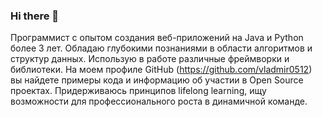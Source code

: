 ### Hi there 👋
Программист с опытом создания веб-приложений на Java и Python более 3 лет. Обладаю глубокими познаниями в области алгоритмов и структур данных. Использую в работе различные фреймворки и библиотеки. На моем профиле GitHub (https://github.com/vladmir0512) вы найдете примеры кода и информацию об участии в Open Source проектах. Придерживаюсь принципов lifelong learning, ищу возможности для профессионального роста в динамичной команде.
<!--
**vladmir0512/vladmir0512** is a ✨ _special_ ✨ repository because its `README.md` (this file) appears on your GitHub profile.

Here are some ideas to get you started:

- 🔭 I’m currently working on ...
- 🌱 I’m currently learning ...
- 👯 I’m looking to collaborate on ...
- 🤔 I’m looking for help with ...
- 💬 Ask me about ...
- 📫 How to reach me: ...
- 😄 Pronouns: ...
- ⚡ Fun fact: ...
-->
